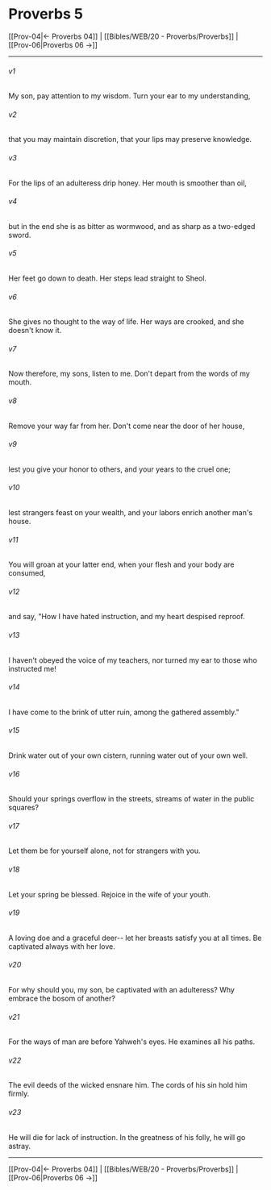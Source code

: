 # Proverbs 5

[[Prov-04|← Proverbs 04]] | [[Bibles/WEB/20 - Proverbs/Proverbs]] | [[Prov-06|Proverbs 06 →]]
***



###### v1 
My son, pay attention to my wisdom. Turn your ear to my understanding, 

###### v2 
that you may maintain discretion, that your lips may preserve knowledge. 

###### v3 
For the lips of an adulteress drip honey. Her mouth is smoother than oil, 

###### v4 
but in the end she is as bitter as wormwood, and as sharp as a two-edged sword. 

###### v5 
Her feet go down to death. Her steps lead straight to Sheol. 

###### v6 
She gives no thought to the way of life. Her ways are crooked, and she doesn't know it. 

###### v7 
Now therefore, my sons, listen to me. Don't depart from the words of my mouth. 

###### v8 
Remove your way far from her. Don't come near the door of her house, 

###### v9 
lest you give your honor to others, and your years to the cruel one; 

###### v10 
lest strangers feast on your wealth, and your labors enrich another man's house. 

###### v11 
You will groan at your latter end, when your flesh and your body are consumed, 

###### v12 
and say, "How I have hated instruction, and my heart despised reproof. 

###### v13 
I haven't obeyed the voice of my teachers, nor turned my ear to those who instructed me! 

###### v14 
I have come to the brink of utter ruin, among the gathered assembly." 

###### v15 
Drink water out of your own cistern, running water out of your own well. 

###### v16 
Should your springs overflow in the streets, streams of water in the public squares? 

###### v17 
Let them be for yourself alone, not for strangers with you. 

###### v18 
Let your spring be blessed. Rejoice in the wife of your youth. 

###### v19 
A loving doe and a graceful deer-- let her breasts satisfy you at all times. Be captivated always with her love. 

###### v20 
For why should you, my son, be captivated with an adulteress? Why embrace the bosom of another? 

###### v21 
For the ways of man are before Yahweh's eyes. He examines all his paths. 

###### v22 
The evil deeds of the wicked ensnare him. The cords of his sin hold him firmly. 

###### v23 
He will die for lack of instruction. In the greatness of his folly, he will go astray.

***
[[Prov-04|← Proverbs 04]] | [[Bibles/WEB/20 - Proverbs/Proverbs]] | [[Prov-06|Proverbs 06 →]]
